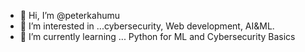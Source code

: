 - 👋 Hi, I’m @peterkahumu
- 👀 I’m interested in ...cybersecurity, Web development, AI&ML. 
- 🌱 I’m currently learning ... Python for ML and Cybersecurity Basics

<!---
peterkahumu/peterkahumu is a ✨ special ✨ repository because its `README.md` (this file) appears on your GitHub profile.
You can click the Preview link to take a look at your changes.
--->
